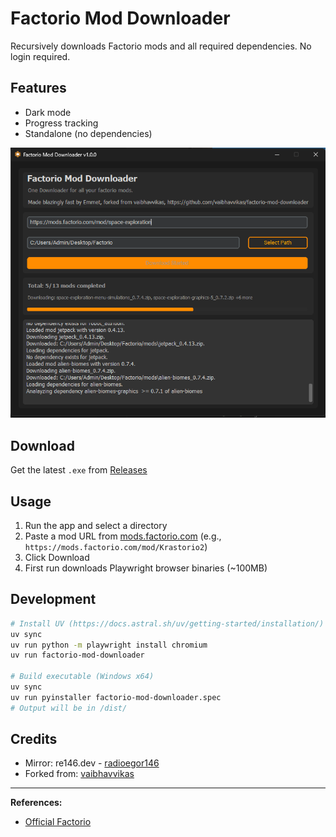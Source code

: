 # Factorio Mod Downloader

Recursively downloads Factorio mods and all required dependencies. No login required.

## Features
- Dark mode
- Progress tracking
- Standalone (no dependencies)

![Preview](https://github.com/Emmet-v15/factorio-mod-downloader/blob/main/factorio_mod_downloader.png)

## Download
Get the latest `.exe` from [Releases](https://github.com/emmet-v15/factorio-mod-downloader/releases/latest)

## Usage
1. Run the app and select a directory
2. Paste a mod URL from [mods.factorio.com](https://mods.factorio.com/) (e.g., `https://mods.factorio.com/mod/Krastorio2`)
3. Click Download
4. First run downloads Playwright browser binaries (~100MB)

## Development
```bash
# Install UV (https://docs.astral.sh/uv/getting-started/installation/)
uv sync
uv run python -m playwright install chromium
uv run factorio-mod-downloader

# Build executable (Windows x64)
uv sync
uv run pyinstaller factorio-mod-downloader.spec
# Output will be in /dist/
```

## Credits
- Mirror: re146.dev - [radioegor146](https://github.com/radioegor146)
- Forked from: [vaibhavvikas](https://github.com/vaibhavvikas)

---
**References:**
- [Official Factorio](https://factorio.com)
